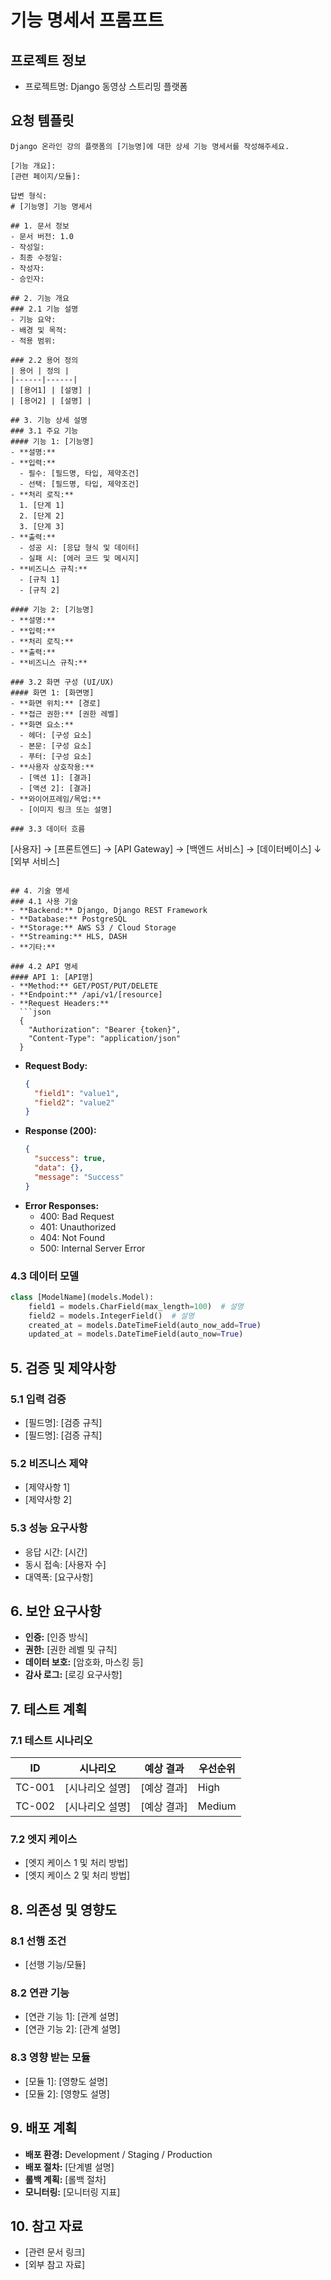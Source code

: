 # 기능 명세서 프롬프트

## 프로젝트 정보
- 프로젝트명: Django 동영상 스트리밍 플랫폼

## 요청 템플릿

```
Django 온라인 강의 플랫폼의 [기능명]에 대한 상세 기능 명세서를 작성해주세요.

[기능 개요]:
[관련 페이지/모듈]:

답변 형식:
# [기능명] 기능 명세서

## 1. 문서 정보
- 문서 버전: 1.0
- 작성일:
- 최종 수정일:
- 작성자:
- 승인자:

## 2. 기능 개요
### 2.1 기능 설명
- 기능 요약:
- 배경 및 목적:
- 적용 범위:

### 2.2 용어 정의
| 용어 | 정의 |
|------|------|
| [용어1] | [설명] |
| [용어2] | [설명] |

## 3. 기능 상세 설명
### 3.1 주요 기능
#### 기능 1: [기능명]
- **설명:**
- **입력:**
  - 필수: [필드명, 타입, 제약조건]
  - 선택: [필드명, 타입, 제약조건]
- **처리 로직:**
  1. [단계 1]
  2. [단계 2]
  3. [단계 3]
- **출력:**
  - 성공 시: [응답 형식 및 데이터]
  - 실패 시: [에러 코드 및 메시지]
- **비즈니스 규칙:**
  - [규칙 1]
  - [규칙 2]

#### 기능 2: [기능명]
- **설명:**
- **입력:**
- **처리 로직:**
- **출력:**
- **비즈니스 규칙:**

### 3.2 화면 구성 (UI/UX)
#### 화면 1: [화면명]
- **화면 위치:** [경로]
- **접근 권한:** [권한 레벨]
- **화면 요소:**
  - 헤더: [구성 요소]
  - 본문: [구성 요소]
  - 푸터: [구성 요소]
- **사용자 상호작용:**
  - [액션 1]: [결과]
  - [액션 2]: [결과]
- **와이어프레임/목업:**
  - [이미지 링크 또는 설명]

### 3.3 데이터 흐름
```
[사용자] → [프론트엔드] → [API Gateway] → [백엔드 서비스] → [데이터베이스]
                                          ↓
                                    [외부 서비스]
```

## 4. 기술 명세
### 4.1 사용 기술
- **Backend:** Django, Django REST Framework
- **Database:** PostgreSQL
- **Storage:** AWS S3 / Cloud Storage
- **Streaming:** HLS, DASH
- **기타:**

### 4.2 API 명세
#### API 1: [API명]
- **Method:** GET/POST/PUT/DELETE
- **Endpoint:** /api/v1/[resource]
- **Request Headers:**
  ```json
  {
    "Authorization": "Bearer {token}",
    "Content-Type": "application/json"
  }
  ```
- **Request Body:**
  ```json
  {
    "field1": "value1",
    "field2": "value2"
  }
  ```
- **Response (200):**
  ```json
  {
    "success": true,
    "data": {},
    "message": "Success"
  }
  ```
- **Error Responses:**
  - 400: Bad Request
  - 401: Unauthorized
  - 404: Not Found
  - 500: Internal Server Error

### 4.3 데이터 모델
```python
class [ModelName](models.Model):
    field1 = models.CharField(max_length=100)  # 설명
    field2 = models.IntegerField()  # 설명
    created_at = models.DateTimeField(auto_now_add=True)
    updated_at = models.DateTimeField(auto_now=True)
```

## 5. 검증 및 제약사항
### 5.1 입력 검증
- [필드명]: [검증 규칙]
- [필드명]: [검증 규칙]

### 5.2 비즈니스 제약
- [제약사항 1]
- [제약사항 2]

### 5.3 성능 요구사항
- 응답 시간: [시간]
- 동시 접속: [사용자 수]
- 대역폭: [요구사항]

## 6. 보안 요구사항
- **인증:** [인증 방식]
- **권한:** [권한 레벨 및 규칙]
- **데이터 보호:** [암호화, 마스킹 등]
- **감사 로그:** [로깅 요구사항]

## 7. 테스트 계획
### 7.1 테스트 시나리오
| ID | 시나리오 | 예상 결과 | 우선순위 |
|----|---------|----------|---------|
| TC-001 | [시나리오 설명] | [예상 결과] | High |
| TC-002 | [시나리오 설명] | [예상 결과] | Medium |

### 7.2 엣지 케이스
- [엣지 케이스 1 및 처리 방법]
- [엣지 케이스 2 및 처리 방법]

## 8. 의존성 및 영향도
### 8.1 선행 조건
- [선행 기능/모듈]

### 8.2 연관 기능
- [연관 기능 1]: [관계 설명]
- [연관 기능 2]: [관계 설명]

### 8.3 영향 받는 모듈
- [모듈 1]: [영향도 설명]
- [모듈 2]: [영향도 설명]

## 9. 배포 계획
- **배포 환경:** Development / Staging / Production
- **배포 절차:** [단계별 설명]
- **롤백 계획:** [롤백 절차]
- **모니터링:** [모니터링 지표]

## 10. 참고 자료
- [관련 문서 링크]
- [외부 참고 자료]
```
